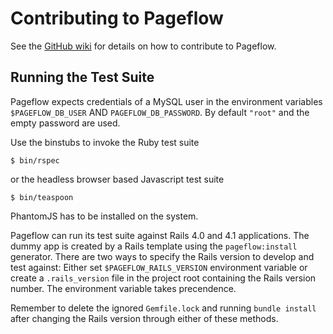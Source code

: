 # Contributing to Pageflow

See the [GitHub wiki](https://github.com/codevise/pageflow/wiki) for details on how to contribute to Pageflow.

## Running the Test Suite

Pageflow expects credentials of a MySQL user in the environment
variables `$PAGEFLOW_DB_USER` AND `PAGEFLOW_DB_PASSWORD`. By default
`"root"` and the empty password are used.

Use the binstubs to invoke the Ruby test suite

    $ bin/rspec

or the headless browser based Javascript test suite

    $ bin/teaspoon

PhantomJS has to be installed on the system.

Pageflow can run its test suite against Rails 4.0 and 4.1
applications. The dummy app is created by a Rails template using the
`pageflow:install` generator. There are two ways to specify the Rails
version to develop and test against: Either set
`$PAGEFLOW_RAILS_VERSION` environment variable or create a
`.rails_version` file in the project root containing the Rails version
number. The environment variable takes precendence.

Remember to delete the ignored `Gemfile.lock` and running `bundle
install` after changing the Rails version through either of these
methods.
